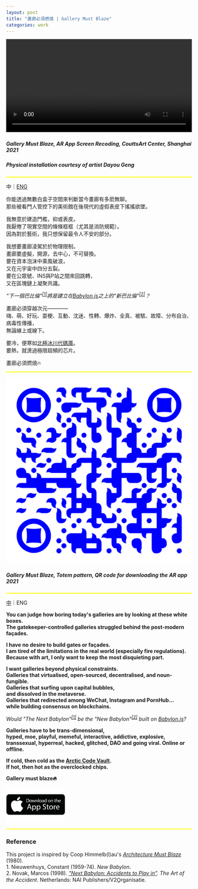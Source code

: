 ```yaml
---
layout: post
title: "畫廊必須燃燒 | Gallery Must Blaze"
categories: work
---  
```

<video width="100%" preload autoplay controls><source src="/assets/gallery-must-blaze/demo.mp4" type="video/mp4">Video Not Loaded</video>

##### _Gallery Must Blaze, AR App Screen Recoding, CouttsArt Center, Shanghai 2021_  
##### _Physical installation courtesy of artist Dayou Geng_

<hr style="height:2px;border-width:0;color:yellow;background-color:yellow">
<a name="cn"></a> 

中｜[ENG](#eng)

你能透過無數白盒子空間來判斷當今畫廊有多麽無聊。  
那些被看門人管控下的美術館在後現代的虛假表皮下搖搖欲墜。  

我無意於建造門檻，抑或表皮。  
我厭倦了現實空間的條條框框（尤其是消防規範）。  
因為對於藝術，我只想保留最令人不安的部分。  

我想要畫廊淩駕於於物理限制。  
畫廊要虛擬，開源，去中心，不可替換。  
要在資本泡沫中乘風破浪，  
又在元宇宙中四分五裂。  
要在公眾號、INS與P站之間來回跳轉，  
又在區塊鏈上凝聚共識。    

*“下一個巴比倫”<sup>[[1]](#footnote1)</sup>將是建立在[Babylon.js](https://babylonjs.com/)之上的“新巴比倫”<sup>[[2]](#footnote2)</sup>？*

畫廊必須穿越次元————  
嗨、萌、好玩、耍梗、互動、沈迷、性轉、爆炸、全真、被駭、故障、分布自治、病毒性傳播，  
無論線上或線下。

要冷，便寒如[北極冰川代碼庫](https://archiveprogram.github.com/arctic-vault/)。  
要熱，就燙過極限超頻的芯片。  

畫廊必須燃燒🔥

<hr style="height:2px;border-width:0;color:yellow;background-color:yellow">

![圖片未顯示](/assets/gallery-must-blaze/qr-code.svg "Gallery Must Blaze, Totem pattern, QR code for downloading the AR app 2021")
##### _Gallery Must Blaze, Totem pattern, QR code for downloading the AR app 2021_

<hr style="height:2px;border-width:0;color:yellow;background-color:yellow">
<a name="eng"></a>  

[中](#cn)｜ENG

**You can judge how boring today's galleries are by looking at these white boxes.**  
**The gatekeeper-controlled galleries struggled behind the post-modern façades.**  

**I have no desire to build gates or façades.**  
**I am tired of the limitations in the real world (especially fire regulations).**  
**Because with art, I only want to keep the most disquieting part.**  

**I want galleries beyond physical constraints.**   
**Galleries that virtualised, open-sourced, decentralised, and noun-fungible.**  
**Galleries that surfing upon capital bubbles,  
and dissolved in the metaverse.**  
**Galleries that redirected among WeChat, Instagram and PornHub...**  
**while building consensus on blockchains.**  

*Would "The Next Babylon"<sup>[[1]](#footnote1)</sup> be the "New Babylon"<sup>[[2]](#footnote2)</sup> built on [Babylon.js](https://babylonjs.com/)?*

**Galleries have to be trans-dimensional,**   
**hyped, moe, playful, memeful, interactive, addictive, explosive, transsexual, hyperreal, hacked, glitched, DAO and going viral. Online or offline.**

**If cold, then cold as the [Arctic Code Vault](https://archiveprogram.github.com/arctic-vault/).**  
**If hot, then hot as the overclocked chips.**

**Gallery must blaze🔥**

<a href="https://apps.apple.com/am/app/gallery-must-blaze/id1560847662">
<img class="middle" src="/assets/gallery-must-blaze/download-app.png" alt="https://apps.apple.com/am/app/gallery-must-blaze/id1560847662" width="160" height="96">
</a>

<hr style="height:2px;border-width:0;color:yellow;background-color:yellow">

### Reference

This project is inspired by Coop Himmelb(l)au's *[Architecture Must Blaze](http://www.coop-himmelblau.at/architecture/philosophy/architecture-must-blaze/)* (1980).  
<a name="footnote1"></a>1. Nieuwenhuys, Constant (1959-74). *New Babylon*.  
<a name="footnote2"></a>2. Novak, Marcos (1998). *["Next Babylon: Accidents to Play in"](https://v2.nl/archive/articles/next-babylon). The Art of the Accident*. Netherlands: NAI Publishers/V2O̲rganisatie.




